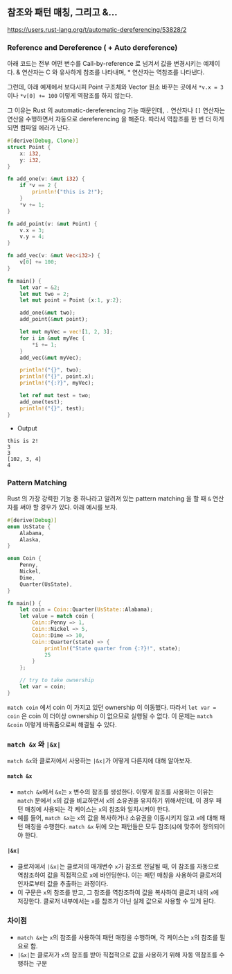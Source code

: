 ## 참조와 패턴 매칭, 그리고 &...

https://users.rust-lang.org/t/automatic-dereferencing/53828/2

### Reference and Dereference ( + Auto dereference)

아래 코드는 전부 어떤 변수를 Call-by-reference 로 넘겨서 값을 변경시키는 예제이다. & 연산자는 C 와 유사하게 참조를 나타내며, * 연산자는 역참조를 나타낸다.

그런데, 아래 예제에서 보다시피 Point 구조체와 Vector 원소 바꾸는 곳에서
`*v.x = 3` 이나 `*v[0] += 100` 이렇게 역참조를 하지 않는다.

그 이유는 Rust 의 automatic-dereferencing 기능 때문인데, `.` 연산자나 `[]` 연산자는 연산을 수행하면서 자동으로 dereferencing 을 해준다. 따라서 역참조를 한 번 더 하게 되면 컴파일 에러가 난다.

```rust
#[derive(Debug, Clone)]
struct Point {
    x: i32,
    y: i32,
}

fn add_one(v: &mut i32) {
    if *v == 2 {
        println!("this is 2!");
    }
    *v += 1;
}

fn add_point(v: &mut Point) {
    v.x = 3;
    v.y = 4;
}

fn add_vec(v: &mut Vec<i32>) {
    v[0] += 100;
}

fn main() {
    let var = &2;
    let mut two = 2;
    let mut point = Point {x:1, y:2};

    add_one(&mut two);
    add_point(&mut point);

    let mut myVec = vec![1, 2, 3];
    for i in &mut myVec {
        *i += 1;
    }
    add_vec(&mut myVec);

    println!("{}", two);
    println!("{}", point.x);
    println!("{:?}", myVec);

    let ref mut test = two;
    add_one(test);
    println!("{}", test);
}
```

- Output
```
this is 2!
3
3
[102, 3, 4]
4
```
### Pattern Matching

Rust 의 가장 강력한 기능 중 하나라고 알려져 있는 pattern matching 을 할 때 `&` 연산자를 써야 할 경우가 있다. 아래 예시를 보자.
```rust
#[derive(Debug)]
enum UsState {
    Alabama,
    Alaska,
}

enum Coin {
    Penny,
    Nickel,
    Dime,
    Quarter(UsState),
}

fn main() {
    let coin = Coin::Quarter(UsState::Alabama);
    let value = match coin {
        Coin::Penny => 1,
        Coin::Nickel => 5,
        Coin::Dime => 10,
        Coin::Quarter(state) => {
            println!("State quarter from {:?}!", state);
            25
        }
    };

    // try to take ownership
    let var = coin;
}
```

`match coin` 에서 coin 이 가지고 있던 ownership 이 이동했다. 따라서 `let var = coin` 은 coin 이 더이상 ownership 이 없으므로 실행될 수 없다. 이 문제는 `match &coin` 이렇게 바꿔줌으로써 해결될 수 있다.

### `match &x` 와 `|&x|`
`match &x`와 클로저에서 사용하는 `|&x|`가 어떻게 다른지에 대해 알아보자.

#### `match &x`

- `match &x`에서 `&x`는 `x` 변수의 참조를 생성한다. 이렇게 참조를 사용하는 이유는 `match` 문에서 `x`의 값을 비교하면서 `x`의 소유권을 유지하기 위해서인데, 이 경우 패턴 매칭에 사용되는 각 케이스는 `x`의 참조와 일치시켜야 한다.
- 예를 들어, `match &x`는 `x`의 값을 복사하거나 소유권을 이동시키지 않고 `x`에 대해 패턴 매칭을 수행한다. `match &x` 뒤에 오는 패턴들은 모두 참조(`&`)에 맞추어 정의되어야 한다.

#### `|&x|`

- 클로저에서 `|&x|`는 클로저의 매개변수 `x`가 참조로 전달될 때, 이 참조를 자동으로 역참조하여 값을 직접적으로 `x`에 바인딩한다. 이는 패턴 매칭을 사용하여 클로저의 인자로부터 값을 추출하는 과정이다.
- 이 구문은 `x`의 참조를 받고, 그 참조를 역참조하여 값을 복사하여 클로저 내의 `x`에 저장한다. 클로저 내부에서는 `x`를 참조가 아닌 실제 값으로 사용할 수 있게 된다.

### 차이점

- `match &x`는 `x`의 참조를 사용하여 패턴 매칭을 수행하며, 각 케이스는 `x`의 참조를 필요로 함.
- `|&x|`는 클로저가 `x`의 참조를 받아 직접적으로 값을 사용하기 위해 자동 역참조를 수행하는 구문
